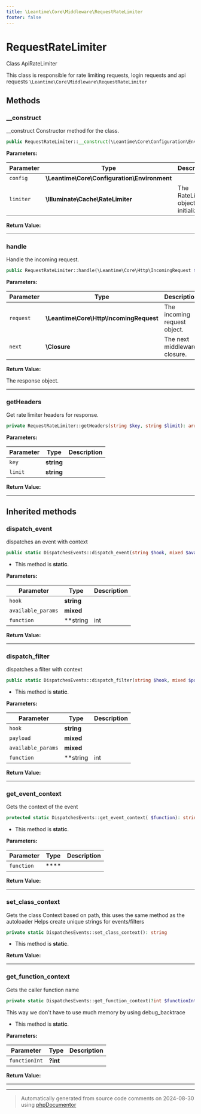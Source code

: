 ```yaml
---
title: \Leantime\Core\Middleware\RequestRateLimiter
footer: false
---
```


# RequestRateLimiter

Class ApiRateLimiter

This class is responsible for rate limiting requests, login requests and api requests
`\Leantime\Core\Middleware\RequestRateLimiter`




## Methods

### __construct

__construct
Constructor method for the class.

```php
public RequestRateLimiter::__construct(\Leantime\Core\Configuration\Environment $config, \Illuminate\Cache\RateLimiter $limiter): void
```








**Parameters:**

| Parameter | Type | Description |
|-----------|------|-------------|
| `config` | **\Leantime\Core\Configuration\Environment** |  |
| `limiter` | **\Illuminate\Cache\RateLimiter** | The RateLimiter object to be initialized. |


**Return Value:**





---
### handle

Handle the incoming request.

```php
public RequestRateLimiter::handle(\Leantime\Core\Http\IncomingRequest $request, \Closure $next): \Symfony\Component\HttpFoundation\Response
```








**Parameters:**

| Parameter | Type | Description |
|-----------|------|-------------|
| `request` | **\Leantime\Core\Http\IncomingRequest** | The incoming request object. |
| `next` | **\Closure** | The next middleware closure. |


**Return Value:**

The response object.



---
### getHeaders

Get rate limiter headers for response.

```php
private RequestRateLimiter::getHeaders(string $key, string $limit): array
```








**Parameters:**

| Parameter | Type | Description |
|-----------|------|-------------|
| `key` | **string** |  |
| `limit` | **string** |  |


**Return Value:**





---


## Inherited methods

### dispatch_event

dispatches an event with context

```php
public static DispatchesEvents::dispatch_event(string $hook, mixed $available_params = [], string|int|null $function = null): void
```



* This method is **static**.




**Parameters:**

| Parameter | Type | Description |
|-----------|------|-------------|
| `hook` | **string** |  |
| `available_params` | **mixed** |  |
| `function` | **string|int|null** |  |


**Return Value:**





---
### dispatch_filter

dispatches a filter with context

```php
public static DispatchesEvents::dispatch_filter(string $hook, mixed $payload, mixed $available_params = [], string|int|null $function = null): mixed
```



* This method is **static**.




**Parameters:**

| Parameter | Type | Description |
|-----------|------|-------------|
| `hook` | **string** |  |
| `payload` | **mixed** |  |
| `available_params` | **mixed** |  |
| `function` | **string|int|null** |  |


**Return Value:**





---
### get_event_context

Gets the context of the event

```php
protected static DispatchesEvents::get_event_context( $function): string
```



* This method is **static**.




**Parameters:**

| Parameter | Type | Description |
|-----------|------|-------------|
| `function` | **** |  |


**Return Value:**





---
### set_class_context

Gets the class Context based on path, this uses the same method as the autoloader
Helps create unique strings for events/filters

```php
private static DispatchesEvents::set_class_context(): string
```



* This method is **static**.





**Return Value:**





---
### get_function_context

Gets the caller function name

```php
private static DispatchesEvents::get_function_context(?int $functionInt = null): string
```

This way we don't have to use much memory by using debug_backtrace

* This method is **static**.




**Parameters:**

| Parameter | Type | Description |
|-----------|------|-------------|
| `functionInt` | **?int** |  |


**Return Value:**





---


---
> Automatically generated from source code comments on 2024-08-30 using [phpDocumentor](http://www.phpdoc.org/)

